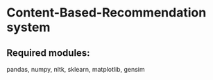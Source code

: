# Content-Based-Recommendation system

## Required modules:
 pandas, numpy, nltk, sklearn, matplotlib, gensim 
